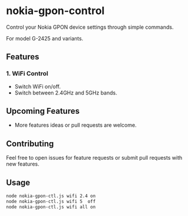 # nokia-gpon-control

Control your Nokia GPON device settings through simple commands.

For model G-2425 and variants.

## Features

### 1. WiFi Control
- Switch WiFi on/off.
- Switch between 2.4GHz and 5GHz bands.

## Upcoming Features
- More features ideas or pull requests are welcome.

## Contributing

Feel free to open issues for feature requests or submit pull requests with new features.

## Usage 

```bash
node nokia-gpon-ctl.js wifi 2.4 on
node nokia-gpon-ctl.js wifi 5  off
node nokia-gpon-ctl.js wifi all on
```

